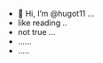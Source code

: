 - 👋 Hi, I’m @hugot11 ...
- like reading ..
- not true ...
- ......
- .....
<!---
hugot11/hugot11 is a ✨ special ✨ repository because its `README.md` (this file) appears on your GitHub profile.
You can click the Preview link to take a look at your changes.
--->
